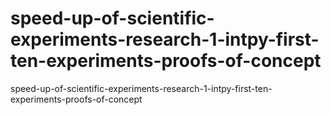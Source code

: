 # speed-up-of-scientific-experiments-research-1-intpy-first-ten-experiments-proofs-of-concept
speed-up-of-scientific-experiments-research-1-intpy-first-ten-experiments-proofs-of-concept

